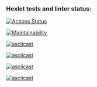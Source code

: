 ### Hexlet tests and linter status:

[![Actions Status](https://github.com/19AnastasiaTsareva20/frontend-project-44/workflows/hexlet-check/badge.svg)](https://github.com/19AnastasiaTsareva20/frontend-project-44/actions)

[![Maintainability](https://api.codeclimate.com/v1/badges/b0436fc04d34c73ed21b/maintainability)](https://codeclimate.com/github/19AnastasiaTsareva20/frontend-project-44/maintainability)

[![asciicast](https://asciinema.org/a/1X1zGkpwe6gZoJ5N2rE6ooP5F.svg)](https://asciinema.org/a/1X1zGkpwe6gZoJ5N2rE6ooP5F)

[![asciicast](https://asciinema.org/a/EFAPnnG6jIRSx3j5mTAoMelvD.svg)](https://asciinema.org/a/EFAPnnG6jIRSx3j5mTAoMelvD)

[![asciicast](https://asciinema.org/a/Tw4H1Prv321bNx9YDNatDSORI.svg)](https://asciinema.org/a/Tw4H1Prv321bNx9YDNatDSORI)

[![asciicast](https://asciinema.org/a/iZ8NUwA49Dufm58fnDiMqcxGE.svg)](https://asciinema.org/a/iZ8NUwA49Dufm58fnDiMqcxGE)
